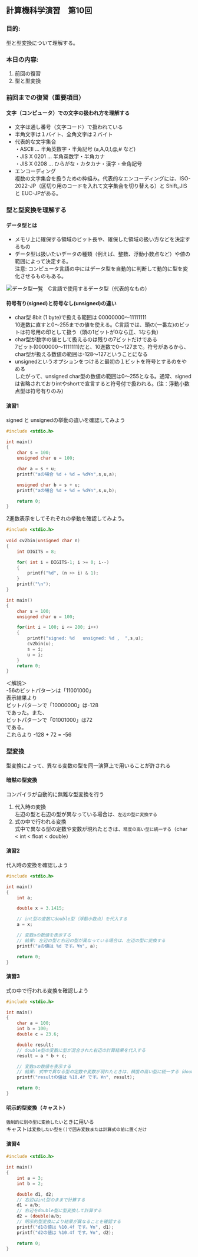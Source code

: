﻿## 計算機科学演習　第10回

### 目的:
型と型変換について理解する。

### 本日の内容:
1. 前回の復習
2. 型と型変換

### 前回までの復習（重要項目）
#### 文字（コンピュータ）での文字の扱われ方を理解する
- 文字は通し番号（文字コード）で扱われている
- 半角文字は１バイト、全角文字は２バイト
- 代表的な文字集合  
    ・ASCII … 半角英数字・半角記号 (a,A,0,!,@,# など)   
    ・JIS X 0201 … 半角英数字・半角カナ   
    ・JIS X 0208 … ひらがな・カタカナ・漢字・全角記号 
- エンコーディング  
    複数の文字集合を扱うための枠組み。代表的なエンコーディングには、ISO-2022-JP（区切り用のコードを入れて文字集合を切り替える）と Shift_JIS と EUC-JPがある。

### 型と型変換を理解する

#### データ型とは
- メモリ上に確保する領域のビット長や、確保した領域の扱い方などを決定するもの
- データ型は扱いたいデータの種類（例えば、整数、浮動小数点など）や値の範囲によって決定する。  
  注意: コンピュータ言語の中にはデータ型を自動的に判断して動的に型を変化させるものもある。  

![データ型一覧　C言語で使用するデータ型（代表的なもの）](img/Ex07_Table1.png)

#### 符号有り(signed)と符号なし(unsigned)の違い
- char型 8bit (1 byte)で扱える範囲は 00000000～11111111  
    10進数に直すと0～255までの値を使える。C言語では、頭の(一番左)のビットは符号用の印として扱う（頭の1ビットが0なら正、1なら負）
- char型が数字の値として扱えるのは残りの7ビットだけである  
    7ビット(0000000～1111111)だと、10進数で0～127まで。符号があるから、char型が扱える数値の範囲は-128～127ということになる
- unsignedというオプションをつけると最初の１ビットを符号とするのをやめる  
  したがって、unsigned char型の数値の範囲は0～255となる。通常、signedは省略されておりintやshortで宣言すると符号付で扱われる。(注：浮動小数点型は符号有りのみ)

#### 演習1
signed と unsignedの挙動の違いを確認してみよう
```cpp
#include <stdio.h>

int main()
{
    char s = 100;
    unsigned char u = 100;

    char a = s + u;
    printf("aの場合 %d + %d = %d¥n",s,u,a);

    unsigned char b = s + u;
    printf("aの場合 %d + %d = %d¥n",s,u,b);

    return 0;
}
```

2進数表示をしてそれぞれの挙動を確認してみよう。
```cpp
#include <stdio.h>
  
void cv2bin(unsigned char n)
{
    int DIGITS = 8;

    for( int i = DIGITS-1; i >= 0; i--)
    {
        printf("%d", (n >> i) & 1);
    }
    printf("\n");
}

int main()
{
    char s = 100;
    unsigned char u = 100;

    for(int i = 100; i <= 200; i++)
    {
        printf("signed: %d   unsigned: %d ,  ",s,u);
        cv2bin(u);
        s = i;
        u = i;
    }
    return 0;
}
```
＜解説＞  
-56のビットパターンは「11001000」  
表示結果より  
ビットパターンで「10000000」は-128  
であった。また、  
ビットパターンで「01001000」は72  
である。  
これらより -128 + 72 = -56  

### 型変換
型変換によって、異なる変数の型を同一演算上で用いることが許される

#### 暗黙の型変換
コンパイラが自動的に無難な型変換を行う
1. 代入時の変換  
左辺の型と右辺の型が異なっている場合は、`左辺の型に変換する`
2. 式の中で行われる変換  
式中で異なる型の定数や変数が現れたときは、`精度の高い型に統一する`（char < int < float < double）

#### 演習2
代入時の変換を確認しよう
```cpp
#include <stdio.h>

int main()
{
    int a;

    double x = 3.1415;

    // int型の変数にdouble型（浮動小数点）を代入する
    a = x;

    // 変数aの数値を表示する
    // 結果: 左辺の型と右辺の型が異なっている場合は、左辺の型に変換する
    printf("aの値は %d です。¥n", a);

    return 0;
}
```

#### 演習3
式の中で行われる変換を確認しよう
```cpp
#include <stdio.h>

int main()
{
    char a = 100;
    int b = 100;
    double c = 23.6;

    double result;
    // double型の変数に型が混合された右辺の計算結果を代入する
    result = a * b + c;

    // 変数aの数値を表示する
    // 結果: 式中で異なる型の定数や変数が現れたときは、精度の高い型に統一する（double型）
    printf("resultの値は %10.4f です。¥n", result);

    return 0;
}
```

#### 明示的型変換（キャスト）
`強制的に別の型に変換したい`ときに用いる  
キャストは`変換したい型を()で囲み変数または計算式の前に置くだけ`

#### 演習4
```cpp
#include <stdio.h>

int main()
{
    int a = 3;
    int b = 2;

    double d1, d2;
    // 右辺はint型のままで計算する
    d1 = a/b;
    // 右辺をdouble型に型変換して計算する
    d2 = (double)a/b;
    // 明示的型変換により結果が異なることを確認する
    printf("d1の値は %10.4f です。¥n", d1);
    printf("d2の値は %10.4f です。¥n", d2);

    return 0;
}
```